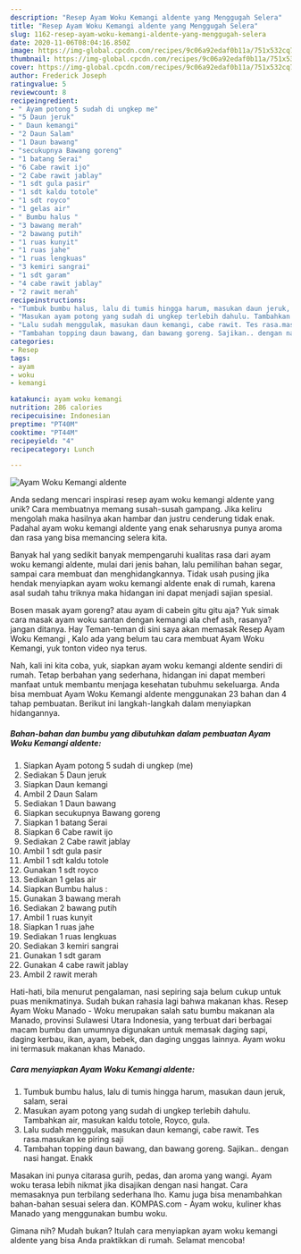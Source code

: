 ```yaml
---
description: "Resep Ayam Woku Kemangi aldente yang Menggugah Selera"
title: "Resep Ayam Woku Kemangi aldente yang Menggugah Selera"
slug: 1162-resep-ayam-woku-kemangi-aldente-yang-menggugah-selera
date: 2020-11-06T08:04:16.850Z
image: https://img-global.cpcdn.com/recipes/9c06a92edaf0b11a/751x532cq70/ayam-woku-kemangi-aldente-foto-resep-utama.jpg
thumbnail: https://img-global.cpcdn.com/recipes/9c06a92edaf0b11a/751x532cq70/ayam-woku-kemangi-aldente-foto-resep-utama.jpg
cover: https://img-global.cpcdn.com/recipes/9c06a92edaf0b11a/751x532cq70/ayam-woku-kemangi-aldente-foto-resep-utama.jpg
author: Frederick Joseph
ratingvalue: 5
reviewcount: 8
recipeingredient:
- " Ayam potong 5 sudah di ungkep me"
- "5 Daun jeruk"
- " Daun kemangi"
- "2 Daun Salam"
- "1 Daun bawang"
- "secukupnya Bawang goreng"
- "1 batang Serai"
- "6 Cabe rawit ijo"
- "2 Cabe rawit jablay"
- "1 sdt gula pasir"
- "1 sdt kaldu totole"
- "1 sdt royco"
- "1 gelas air"
- " Bumbu halus "
- "3 bawang merah"
- "2 bawang putih"
- "1 ruas kunyit"
- "1 ruas jahe"
- "1 ruas lengkuas"
- "3 kemiri sangrai"
- "1 sdt garam"
- "4 cabe rawit jablay"
- "2 rawit merah"
recipeinstructions:
- "Tumbuk bumbu halus, lalu di tumis hingga harum, masukan daun jeruk, salam, serai"
- "Masukan ayam potong yang sudah di ungkep terlebih dahulu. Tambahkan air, masukan kaldu totole, Royco, gula."
- "Lalu sudah menggulak, masukan daun kemangi, cabe rawit. Tes rasa.masukan ke piring saji"
- "Tambahan topping daun bawang, dan bawang goreng. Sajikan.. dengan nasi hangat. Enakk"
categories:
- Resep
tags:
- ayam
- woku
- kemangi

katakunci: ayam woku kemangi 
nutrition: 286 calories
recipecuisine: Indonesian
preptime: "PT40M"
cooktime: "PT44M"
recipeyield: "4"
recipecategory: Lunch

---
```



![Ayam Woku Kemangi aldente](https://img-global.cpcdn.com/recipes/9c06a92edaf0b11a/751x532cq70/ayam-woku-kemangi-aldente-foto-resep-utama.jpg)

Anda sedang mencari inspirasi resep ayam woku kemangi aldente yang unik? Cara membuatnya memang susah-susah gampang. Jika keliru mengolah maka hasilnya akan hambar dan justru cenderung tidak enak. Padahal ayam woku kemangi aldente yang enak seharusnya punya aroma dan rasa yang bisa memancing selera kita.

Banyak hal yang sedikit banyak mempengaruhi kualitas rasa dari ayam woku kemangi aldente, mulai dari jenis bahan, lalu pemilihan bahan segar, sampai cara membuat dan menghidangkannya. Tidak usah pusing jika hendak menyiapkan ayam woku kemangi aldente enak di rumah, karena asal sudah tahu triknya maka hidangan ini dapat menjadi sajian spesial.

Bosen masak ayam goreng? atau ayam di cabein gitu gitu aja? Yuk simak cara masak ayam woku santan dengan kemangi ala chef ash, rasanya? jangan ditanya. Hay Teman-teman di sini saya akan memasak Resep Ayam Woku Kemangi , Kalo ada yang belum tau cara membuat Ayam Woku Kemangi, yuk tonton video nya terus.


Nah, kali ini kita coba, yuk, siapkan ayam woku kemangi aldente sendiri di rumah. Tetap berbahan yang sederhana, hidangan ini dapat memberi manfaat untuk membantu menjaga kesehatan tubuhmu sekeluarga. Anda bisa membuat Ayam Woku Kemangi aldente menggunakan 23 bahan dan 4 tahap pembuatan. Berikut ini langkah-langkah dalam menyiapkan hidangannya.

<!--inarticleads1-->

##### Bahan-bahan dan bumbu yang dibutuhkan dalam pembuatan Ayam Woku Kemangi aldente:

1. Siapkan  Ayam potong 5 sudah di ungkep (me)
1. Sediakan 5 Daun jeruk
1. Siapkan  Daun kemangi
1. Ambil 2 Daun Salam
1. Sediakan 1 Daun bawang
1. Siapkan secukupnya Bawang goreng
1. Siapkan 1 batang Serai
1. Siapkan 6 Cabe rawit ijo
1. Sediakan 2 Cabe rawit jablay
1. Ambil 1 sdt gula pasir
1. Ambil 1 sdt kaldu totole
1. Gunakan 1 sdt royco
1. Sediakan 1 gelas air
1. Siapkan  Bumbu halus :
1. Gunakan 3 bawang merah
1. Sediakan 2 bawang putih
1. Ambil 1 ruas kunyit
1. Siapkan 1 ruas jahe
1. Sediakan 1 ruas lengkuas
1. Sediakan 3 kemiri sangrai
1. Gunakan 1 sdt garam
1. Gunakan 4 cabe rawit jablay
1. Ambil 2 rawit merah


Hati-hati, bila menurut pengalaman, nasi sepiring saja belum cukup untuk puas menikmatinya. Sudah bukan rahasia lagi bahwa makanan khas. Resep Ayam Woku Manado - Woku merupakan salah satu bumbu makanan ala Manado, provinsi Sulawesi Utara Indonesia, yang terbuat dari berbagai macam bumbu dan umumnya digunakan untuk memasak daging sapi, daging kerbau, ikan, ayam, bebek, dan daging unggas lainnya. Ayam woku ini termasuk makanan khas Manado. 

<!--inarticleads2-->

##### Cara menyiapkan Ayam Woku Kemangi aldente:

1. Tumbuk bumbu halus, lalu di tumis hingga harum, masukan daun jeruk, salam, serai
1. Masukan ayam potong yang sudah di ungkep terlebih dahulu. Tambahkan air, masukan kaldu totole, Royco, gula.
1. Lalu sudah menggulak, masukan daun kemangi, cabe rawit. Tes rasa.masukan ke piring saji
1. Tambahan topping daun bawang, dan bawang goreng. Sajikan.. dengan nasi hangat. Enakk


Masakan ini punya citarasa gurih, pedas, dan aroma yang wangi. Ayam woku terasa lebih nikmat jika disajikan dengan nasi hangat. Cara memasaknya pun terbilang sederhana lho. Kamu juga bisa menambahkan bahan-bahan sesuai selera dan. KOMPAS.com - Ayam woku, kuliner khas Manado yang menggunakan bumbu woku. 

Gimana nih? Mudah bukan? Itulah cara menyiapkan ayam woku kemangi aldente yang bisa Anda praktikkan di rumah. Selamat mencoba!
